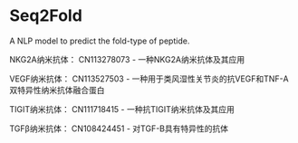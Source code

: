 # Seq2Fold
A NLP model to predict the fold-type of peptide.

NKG2A纳米抗体：
CN113278073 - 一种NKG2A纳米抗体及其应用

VEGF纳米抗体：
CN113527503 - 一种用于类风湿性关节炎的抗VEGF和TNF-Α双特异性纳米抗体融合蛋白

TIGIT纳米抗体：
CN111718415 - 一种抗TIGIT纳米抗体及其应用

TGFβ纳米抗体：
CN108424451 - 对TGF-Β具有特异性的抗体
